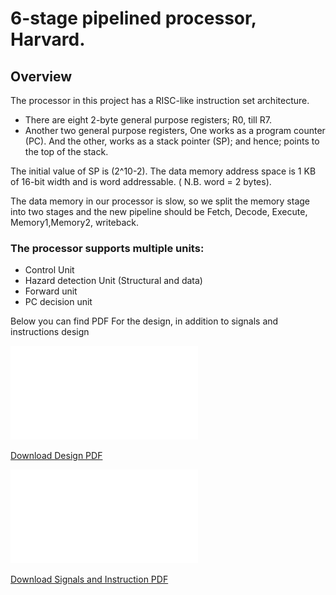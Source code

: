 # 6-stage pipelined processor, Harvard.
## Overview
The processor in this project has a RISC-like instruction set architecture. 
* There are eight 2-byte general purpose registers; R0, till R7. 
* Another two general purpose registers, One works as a  program counter (PC). And the other, works as a stack pointer (SP); and hence; points to the top of the stack. 

The initial value of SP is (2^10-2). The data memory address space is 1 KB of 16-bit width and is word addressable. ( N.B. word = 2 bytes).

The data memory in our processor is slow, so we split the memory stage into two stages and the new pipeline should be Fetch, Decode, Execute, Memory1,Memory2, writeback.

### The processor supports multiple units:
* Control Unit
* Hazard detection Unit (Structural and data)
* Forward unit
* PC decision unit

Below you can find PDF For the design, in addition to signals and instructions design

![Design PDF Preview](./Design.pdf)

[Download Design PDF](./Design.pdf)
 
![Signals and Instruction Design PDF Preview](./ControlSignals_multiplexers_units.pdf)

[Download Signals and Instruction PDF](./ControlSignals_multiplexers_units.pdf)
